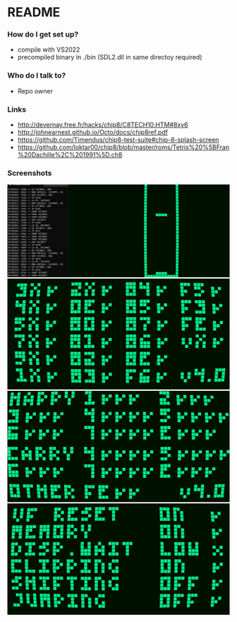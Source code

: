 # README #

### How do I get set up? ###

* compile with VS2022
* precompiled binary in ./bin (SDL2.dll in same directoy required)

### Who do I talk to? ###

* Repo owner

### Links ###

* http://devernay.free.fr/hacks/chip8/C8TECH10.HTM#8xy6
* http://johnearnest.github.io/Octo/docs/chip8ref.pdf
* https://github.com/Timendus/chip8-test-suite#chip-8-splash-screen
* https://github.com/loktar00/chip8/blob/master/roms/Tetris%20%5BFran%20Dachille%2C%201991%5D.ch8

### Screenshots ###

![Output instructions](./pics/debug.png)
![Corax test](./pics/corax.png)
![Flags test](./pics/flags.png)
![Quirks](./pics/quirks.png)